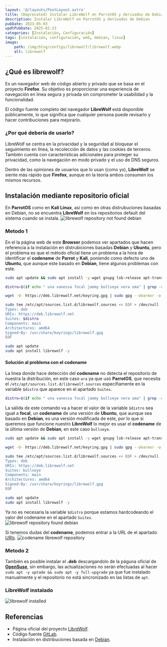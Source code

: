 ```yaml
---
layout: '@/layouts/PostLayout.astro'
title: (Deprecated) Instalar LibreWolf en ParrotOS y derivados de Debian
description: Instalar LibreWolf en ParrotOS y derivados de Debian
pubDate: 2023-05-03
updtPubDate: 2025-02-23
categories: [Instalación, Configuración]
tags: [instalación, configuración, web, debian, linux]
image:
    path: /img/blog/configs/librewolf/librewolf.webp
    alt: librewolf
---
```


## ¿Qué es librewolf?

Es un navegador web de código abierto y privado que se basa en el proyecto **Firefox**. Su objetivo es proporcionar una experiencia de navegación en línea segura y privada sin comprometer la usabilidad y la funcionalidad.

El código fuente completo del navegador **LibreWolf** está disponible públicamente, lo que significa que cualquier persona puede revisarlo y hacer contribuciones para mejorarlo.

### ¿Por qué debería de usarlo?

LibreWolf se centra en la privacidad y la seguridad al bloquear el seguimiento en línea, la recolección de datos y las cookies de terceros. También cuenta con características adicionales para proteger su privacidad, como la navegación en modo privado y el uso de DNS seguros.

Dentro de las opiniones de usuarios que lo usan (como yo), **LibreWolf** se siente más rápido que **Firefox**, aunque en la teoría ambos consumen los mismos recursos.

## Instalación mediante repositorio oficial

En **ParrotOS** como en **Kali Linux**, así como en otras distrubuciones basadas en Debian, no se encuentra **LibreWolf** en los repositorios default del sistema cuando se instala.
![librewolf repository not found debian](/img/blog/configs/librewolf/not-found.webp)

### Metodo 1

En el la página web de este **Browser** podemos ver apartados que hacen referencia a la instalación en distrubiciones basadas **Debian** y **Ubuntu**, pero el problema es que el método oficial tiene un problema a la hora de identificar el **codename** de **Parrot** y **Kali**, poniendo como defecto uno de **Ubuntu**, que aunque este basado en **Debian**, tiene algunos problemas con este.

```bash
sudo apt update && sudo apt install -y wget gnupg lsb-release apt-transport-https ca-certificates

distro=$(if echo " una vanessa focal jammy bullseye vera uma" | grep -q " $(lsb_release -sc) "; then echo $(lsb_release -sc); else echo focal; fi)

wget -O- https://deb.librewolf.net/keyring.gpg | sudo gpg --dearmor -o /usr/share/keyrings/librewolf.gpg

sudo tee /etc/apt/sources.list.d/librewolf.sources << EOF > /dev/null
Types: deb
URIs: https://deb.librewolf.net
Suites: $distro
Components: main
Architectures: amd64
Signed-By: /usr/share/keyrings/librewolf.gpg
EOF

sudo apt update
sudo apt install librewolf -y
```

#### Solución al problema con el codename

La linea donde hace detección del **codename** no detecta el repositorio de nuestra la distribución, en este caso `ara` ya que usó **ParrotOS**, que necesita el `/etc/apt/sources.list.d/librewolf.sources` especifiamente en la variable `$distro` que aparece en el apartado `Suites`.

```bash
distro=$(if echo " una vanessa focal jammy bullseye vera uma" | grep -q " $(lsb_release -sc) "; then echo $(lsb_release -sc); else echo focal; fi)
```

La sálida de este comando va a hacer el valor de la variable `$distro` sea igual a **focal**, un **codename** de una versión de **Ubuntu**, que aunque sea basado en **Debian**, es una versión modificada de este, por lo que si queremos que funcione nuestro **LibreWolf** lo mejor es usar el **codename** de la última versión de **Debian**, en este caso `bullseye`.

```bash
sudo apt update && sudo apt install -y wget gnupg lsb-release apt-transport-https ca-certificates

wget -O- https://deb.librewolf.net/keyring.gpg | sudo gpg --dearmor -o /usr/share/keyrings/librewolf.gpg

sudo tee /etc/apt/sources.list.d/librewolf.sources << EOF > /dev/null
Types: deb
URIs: https://deb.librewolf.net
Suites: bullseye
Components: main
Architectures: amd64
Signed-By: /usr/share/keyrings/librewolf.gpg
EOF

sudo apt update
sudo apt install librewolf -y
```

Ya no es necesaria la variable `$distro` porque estamos hardcodeando el valor del codename en el apartado `Suites`.
![librewolf repository found debian](/img/blog/configs/librewolf/search-found.webp)

Si tenemos dudas del **codename**, podemos entrar a la URL de el apartado [*URIs*](https://deb.librewolf.net/dists/).
![codename librewolf repository](/img/blog/configs/librewolf/url-dist.webp)

### Metodo 2

También es posible instalar el **.deb** descargandolo de la páguna oficial de [**OpenSuse**](https://download.opensuse.org/repositories/home:/bgstack15:/aftermozilla/Debian_Unstable/amd64/), sin embargo, las actualizaciones no serán efectuadas al hacer `sudo apt -y uptade && sudo apt -y full-upgrade` ya que fue instalado manualmente y el repositorio no está sincronizado en las listas de `apt`.

### LibreWolf instalado

![librewolf installed](/img/blog/configs/librewolf/installed.webp)

## Referencias

* Página oficial del proyecto [LibreWolf](https://librewolf.net/#what-is-librewolf).
* Código fuente [GitLab](https://gitlab.com/librewolf-community/browser).
* Instalación en distribuciones basada en [Debian](https://librewolf.net/installation/debian/).